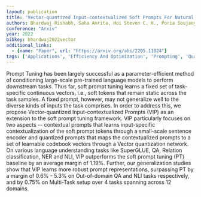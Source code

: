 ```yaml
---
layout: publication
title: 'Vector-quantized Input-contextualized Soft Prompts For Natural Language Understanding'
authors: Bhardwaj Rishabh, Saha Amrita, Hoi Steven C. H., Poria Soujanya
conference: "Arxiv"
year: 2022
bibkey: bhardwaj2022vector
additional_links:
  - {name: "Paper", url: "https://arxiv.org/abs/2205.11024"}
tags: ['Applications', 'Efficiency And Optimization', 'Prompting', 'Quantization', 'RAG', 'Reinforcement Learning', 'Tools']
---
```

Prompt Tuning has been largely successful as a parameter-efficient method of conditioning large-scale pre-trained language models to perform downstream tasks. Thus far, soft prompt tuning learns a fixed set of task-specific continuous vectors, i.e., soft tokens that remain static across the task samples. A fixed prompt, however, may not generalize well to the diverse kinds of inputs the task comprises. In order to address this, we propose Vector-quantized Input-contextualized Prompts (VIP) as an extension to the soft prompt tuning framework. VIP particularly focuses on two aspects -- contextual prompts that learns input-specific contextualization of the soft prompt tokens through a small-scale sentence encoder and quantized prompts that maps the contextualized prompts to a set of learnable codebook vectors through a Vector quantization network. On various language understanding tasks like SuperGLUE, QA, Relation classification, NER and NLI, VIP outperforms the soft prompt tuning (PT) baseline by an average margin of 1.19&#37;. Further, our generalization studies show that VIP learns more robust prompt representations, surpassing PT by a margin of 0.6&#37; - 5.3&#37; on Out-of-domain QA and NLI tasks respectively, and by 0.75&#37; on Multi-Task setup over 4 tasks spanning across 12 domains.
